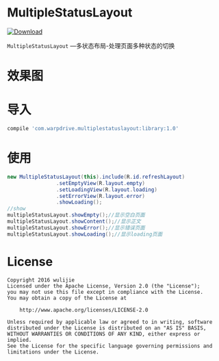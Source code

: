 # MultipleStatusLayout

[ ![Download](https://api.bintray.com/packages/wulijie/maven/MultipleStatusLayout/images/download.svg) ](https://bintray.com/curzibn/maven/Luban/_latestVersion)

`MultipleStatusLayout` —多状态布局-处理页面多种状态的切换

# 效果图

# 导入

```sh
compile 'com.warpdrive.multiplestatuslayout:library:1.0'
```
# 使用

```java
new MultipleStatusLayout(this).include(R.id.refreshLayout)
                .setEmptyView(R.layout.empty)
                .setLoadingView(R.layout.loading)
                .setErrorView(R.layout.error)
                .showLoading();
//show
multipleStatusLayout.showEmpty();//显示空白页面
multipleStatusLayout.showContent();//显示正文
multipleStatusLayout.showError();//显示错误页面
multipleStatusLayout.showLoading();//显示loading页面

```

# License

    Copyright 2016 wulijie    
    Licensed under the Apache License, Version 2.0 (the "License");
    you may not use this file except in compliance with the License.
    You may obtain a copy of the License at
    
        http://www.apache.org/licenses/LICENSE-2.0
    
    Unless required by applicable law or agreed to in writing, software
    distributed under the License is distributed on an "AS IS" BASIS,
    WITHOUT WARRANTIES OR CONDITIONS OF ANY KIND, either express or implied.
    See the License for the specific language governing permissions and
    limitations under the License.







